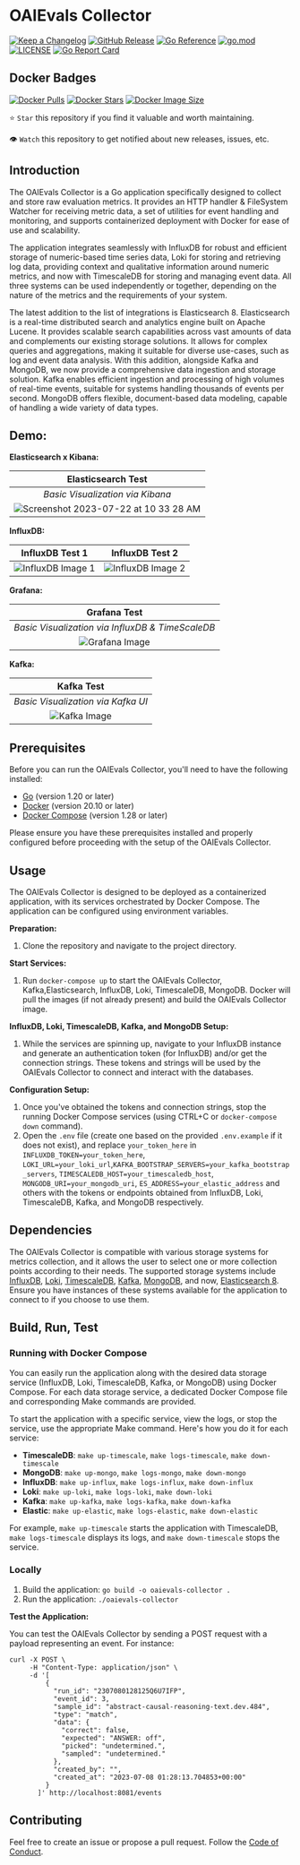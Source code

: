 # OAIEvals Collector

[![Keep a Changelog](https://img.shields.io/badge/changelog-Keep%20a%20Changelog-%23E05735)](CHANGELOG.md)
[![GitHub Release](https://img.shields.io/github/v/release/nstankov-bg/oaievals-collector)](https://github.com/nstankov-bg/oaievals-collector/releases)
[![Go Reference](https://pkg.go.dev/badge/nstankov-bg/oaievals-collector.svg)](https://pkg.go.dev/github.com/nstankov-bg/oaievals-collector)
[![go.mod](https://img.shields.io/github/go-mod/go-version/nstankov-bg/oaievals-collector)](go.mod)
[![LICENSE](https://img.shields.io/github/license/nstankov-bg/oaievals-collector)](LICENSE)
[![Go Report Card](https://goreportcard.com/badge/github.com/nstankov-bg/oaievals-collector)](https://goreportcard.com/report/github.com/nstankov-bg/oaievals-collector)
## Docker Badges

[![Docker Pulls](https://badgen.net/docker/pulls/nikoogle/oaievals-collector?icon=docker&label=pulls)](https://hub.docker.com/repository/docker/nikoogle/oaievals-collector)
[![Docker Stars](https://badgen.net/docker/stars/nikoogle/oaievals-collector?icon=docker&label=stars)](https://hub.docker.com/repository/docker/nikoogle/oaievals-collector)
[![Docker Image Size](https://badgen.net/docker/size/nikoogle/oaievals-collector?icon=docker&label=image%20size)](https://hub.docker.com/repository/docker/nikoogle/oaievals-collector)


⭐ `Star` this repository if you find it valuable and worth maintaining.

👁 `Watch` this repository to get notified about new releases, issues, etc.

## Introduction

The OAIEvals Collector is a Go application specifically designed to collect and store raw evaluation metrics. It provides an HTTP handler & FileSystem Watcher for receiving metric data, a set of utilities for event handling and monitoring, and supports containerized deployment with Docker for ease of use and scalability.

The application integrates seamlessly with InfluxDB for robust and efficient storage of numeric-based time series data, Loki for storing and retrieving log data, providing context and qualitative information around numeric metrics, and now with TimescaleDB for storing and managing event data. All three systems can be used independently or together, depending on the nature of the metrics and the requirements of your system.

The latest addition to the list of integrations is Elasticsearch 8. Elasticsearch is a real-time distributed search and analytics engine built on Apache Lucene. It provides scalable search capabilities across vast amounts of data and complements our existing storage solutions. It allows for complex queries and aggregations, making it suitable for diverse use-cases, such as log and event data analysis. With this addition, alongside Kafka and MongoDB, we now provide a comprehensive data ingestion and storage solution. Kafka enables efficient ingestion and processing of high volumes of real-time events, suitable for systems handling thousands of events per second. MongoDB offers flexible, document-based data modeling, capable of handling a wide variety of data types.

## Demo:

**Elasticsearch x Kibana:**

| Elasticsearch Test |
| :---: |
| *Basic Visualization via Kibana*
| ![Screenshot 2023-07-22 at 10 33 28 AM](https://github.com/openai/evals/assets/27363885/e03a4cf7-49f4-4207-a1b7-58a5ccef9b1c)

**InfluxDB:**

| InfluxDB Test 1 | InfluxDB Test 2 |
| :---: | :---: |
| ![InfluxDB Image 1](https://github.com/openai/evals/assets/27363885/f2359bce-5af2-49c6-a4dd-66e362ece63d) | ![InfluxDB Image 2](https://github.com/openai/evals/assets/27363885/be3c7361-2601-417d-a311-96c09da954c9) |

**Grafana:**

| Grafana Test |
| :---: |
| *Basic Visualization via InfluxDB & TimeScaleDB*
| ![Grafana Image](https://github.com/nstankov-bg/oaievals-collector/assets/27363885/cd119b1a-939c-4f2d-b141-d26e83784cbc) 

**Kafka:**

| Kafka Test |
| :---: |
| *Basic Visualization via Kafka UI*
| ![Kafka Image](https://github.com/nstankov-bg/oaievals-collector/assets/27363885/e8075f06-b628-4773-99d9-a032e28f2472) 

## Prerequisites

Before you can run the OAIEvals Collector, you'll need to have the following installed:

- [Go](https://golang.org/dl/) (version 1.20 or later)
- [Docker](https://www.docker.com/products/docker-desktop) (version 20.10 or later)
- [Docker Compose](https://docs.docker.com/compose/install/) (version 1.28 or later)

Please ensure you have these prerequisites installed and properly configured before proceeding with the setup of the OAIEvals Collector.

## Usage

The OAIEvals Collector is designed to be deployed as a containerized application, with its services orchestrated by Docker Compose. The application can be configured using environment variables.

**Preparation:**

1. Clone the repository and navigate to the project directory.

**Start Services:**

1. Run `docker-compose up` to start the OAIEvals Collector, Kafka,Elasticsearch, InfluxDB, Loki, TimescaleDB, MongoDB. Docker will pull the images (if not already present) and build the OAIEvals Collector image.

**InfluxDB, Loki, TimescaleDB, Kafka, and MongoDB Setup:**

1. While the services are spinning up, navigate to your InfluxDB instance and generate an authentication token (for InfluxDB) and/or get the connection strings. These tokens and strings will be used by the OAIEvals Collector to connect and interact with the databases.

**Configuration Setup:**

1. Once you've obtained the tokens and connection strings, stop the running Docker Compose services (using CTRL+C or `docker-compose down` command).
2. Open the `.env` file (create one based on the provided `.env.example` if it does not exist), and replace `your_token_here` in `INFLUXDB_TOKEN=your_token_here`, `LOKI_URL=your_loki_url`,`KAFKA_BOOTSTRAP_SERVERS=your_kafka_bootstrap_servers`, `TIMESCALEDB_HOST=your_timescaledb_host`, `MONGODB_URI=your_mongodb_uri`, `ES_ADDRESS=your_elastic_address` and others with the tokens or endpoints obtained from InfluxDB, Loki, TimescaleDB, Kafka, and MongoDB respectively.

## Dependencies

The OAIEvals Collector is compatible with various storage systems for metrics collection, and it allows the user to select one or more collection points according to their needs. The supported storage systems include [InfluxDB](https://www.influxdata.com/), [Loki](https://grafana.com/oss/loki/), [TimescaleDB](https://www.timescale.com/), [Kafka](https://kafka.apache.org/), [MongoDB](https://www.mongodb.com/), and now, [Elasticsearch 8](https://www.elastic.co/). Ensure you have instances of these systems available for the application to connect to if you choose to use them.

## Build, Run, Test

### Running with Docker Compose

You can easily run the application along with the desired data storage service (InfluxDB, Loki, TimescaleDB, Kafka, or MongoDB) using Docker Compose. For each data storage service, a dedicated Docker Compose file and corresponding Make commands are provided.

To start the application with a specific service, view the logs, or stop the service, use the appropriate Make command. Here's how you do it for each service:

- **TimescaleDB**: `make up-timescale`, `make logs-timescale`, `make down-timescale`
- **MongoDB**: `make up-mongo`, `make logs-mongo`, `make down-mongo`
- **InfluxDB**: `make up-influx`, `make logs-influx`, `make down-influx`
- **Loki**: `make up-loki`, `make logs-loki`, `make down-loki`
- **Kafka**: `make up-kafka`, `make logs-kafka`, `make down-kafka`
- **Elastic**: `make up-elastic`, `make logs-elastic`, `make down-elastic`

For example, `make up-timescale` starts the application with TimescaleDB, `make logs-timescale` displays its logs, and `make down-timescale` stops the service.

### Locally

1. Build the application: `go build -o oaievals-collector .`
1. Run the application: `./oaievals-collector`

**Test the Application:**

You can test the OAIEvals Collector by sending a POST request with a payload representing an event. For instance:

```shell
curl -X POST \
     -H "Content-Type: application/json" \
     -d '[
         {
           "run_id": "2307080128125Q6U7IFP",
           "event_id": 3,
           "sample_id": "abstract-causal-reasoning-text.dev.484",
           "type": "match",
           "data": {
             "correct": false,
             "expected": "ANSWER: off",
             "picked": "undetermined.",
             "sampled": "undetermined."
           },
           "created_by": "",
           "created_at": "2023-07-08 01:28:13.704853+00:00"
         }
       ]' http://localhost:8081/events
```


## Contributing

Feel free to create an issue or propose a pull request. Follow the [Code of Conduct](CODE_OF_CONDUCT.md).
